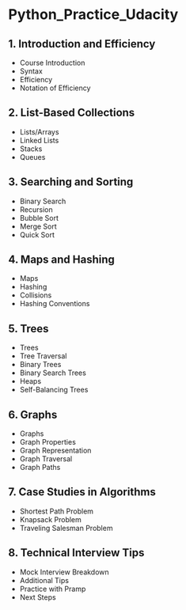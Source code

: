 # Python_Practice_Udacity

## 1. Introduction and Efficiency
  - Course Introduction
  - Syntax
  - Efficiency
  - Notation of Efficiency
  
## 2. List-Based Collections
  - Lists/Arrays
  - Linked Lists
  - Stacks
  - Queues
## 3. Searching and Sorting
  - Binary Search
  - Recursion
  - Bubble Sort
  - Merge Sort
  - Quick Sort
## 4. Maps and Hashing
  - Maps
  - Hashing
  - Collisions
  - Hashing Conventions
## 5. Trees
  - Trees
  - Tree Traversal
  - Binary Trees
  - Binary Search Trees
  - Heaps
  - Self-Balancing Trees
## 6. Graphs
  - Graphs
  - Graph Properties
  - Graph Representation
  - Graph Traversal
  - Graph Paths
## 7. Case Studies in Algorithms
  - Shortest Path Problem
  - Knapsack Problem
  - Traveling Salesman Problem
## 8. Technical Interview Tips
  - Mock Interview Breakdown
  - Additional Tips
  - Practice with Pramp
  - Next Steps
